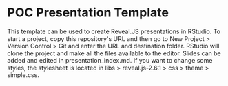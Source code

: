 # POC Presentation Template

This template can be used to create Reveal.JS presentations in RStudio. To start a project, copy this repository's URL and then go to New Project > Version Control > Git and enter the URL and destination folder. RStudio will clone the project and make all the files available to the editor. Slides can be added and edited in presentation_index.md. If you want to change some styles, the stylesheet is located in libs > reveal.js-2.6.1 > css > theme > simple.css.  